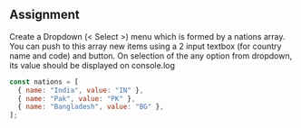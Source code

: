 ## Assignment

Create a Dropdown (< Select >) menu which is formed by a nations array. You can push to this array new items using a 2 input textbox (for country name and code) and button. On selection of the any option from dropdown, its value should be displayed on console.log

```javascript
const nations = [
  { name: "India", value: "IN" },
  { name: "Pak", value: "PK" },
  { name: "Bangladesh", value: "BG" },
];
```
